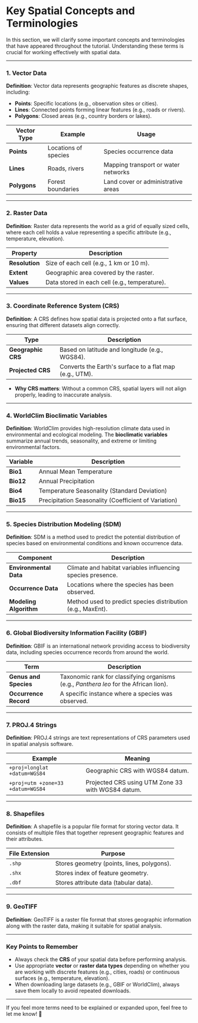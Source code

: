 # **Key Spatial Concepts and Terminologies**

In this section, we will clarify some important concepts and terminologies that have appeared throughout the tutorial. Understanding these terms is crucial for working effectively with spatial data.

---

### **1. Vector Data**

**Definition**: Vector data represents geographic features as discrete shapes, including:

- **Points**: Specific locations (e.g., observation sites or cities).  
- **Lines**: Connected points forming linear features (e.g., roads or rivers).  
- **Polygons**: Closed areas (e.g., country borders or lakes).

| **Vector Type**  | **Example**             | **Usage**                          |
|------------------|-------------------------|------------------------------------|
| **Points**       | Locations of species    | Species occurrence data            |
| **Lines**        | Roads, rivers           | Mapping transport or water networks|
| **Polygons**     | Forest boundaries       | Land cover or administrative areas |

---

### **2. Raster Data**

**Definition**: Raster data represents the world as a grid of equally sized cells, where each cell holds a value representing a specific attribute (e.g., temperature, elevation).

| **Property**     | **Description**                                |
|------------------|------------------------------------------------|
| **Resolution**   | Size of each cell (e.g., 1 km or 10 m).        |
| **Extent**       | Geographic area covered by the raster.         |
| **Values**       | Data stored in each cell (e.g., temperature).  |

---

### **3. Coordinate Reference System (CRS)**

**Definition**: A CRS defines how spatial data is projected onto a flat surface, ensuring that different datasets align correctly.

| **Type**                     | **Description**                                         |
|------------------------------|---------------------------------------------------------|
| **Geographic CRS**            | Based on latitude and longitude (e.g., WGS84).          |
| **Projected CRS**             | Converts the Earth's surface to a flat map (e.g., UTM). |

- **Why CRS matters**: Without a common CRS, spatial layers will not align properly, leading to inaccurate analysis.

---

### **4. WorldClim Bioclimatic Variables**

**Definition**: WorldClim provides high-resolution climate data used in environmental and ecological modeling. The **bioclimatic variables** summarize annual trends, seasonality, and extreme or limiting environmental factors.

| **Variable**   | **Description**                                 |
|----------------|-------------------------------------------------|
| **Bio1**       | Annual Mean Temperature                         |
| **Bio12**      | Annual Precipitation                            |
| **Bio4**       | Temperature Seasonality (Standard Deviation)    |
| **Bio15**      | Precipitation Seasonality (Coefficient of Variation) |

---

### **5. Species Distribution Modeling (SDM)**

**Definition**: SDM is a method used to predict the potential distribution of species based on environmental conditions and known occurrence data.

| **Component**               | **Description**                                  |
|-----------------------------|--------------------------------------------------|
| **Environmental Data**      | Climate and habitat variables influencing species presence. |
| **Occurrence Data**         | Locations where the species has been observed.   |
| **Modeling Algorithm**      | Method used to predict species distribution (e.g., MaxEnt). |

---

### **6. Global Biodiversity Information Facility (GBIF)**

**Definition**: GBIF is an international network providing access to biodiversity data, including species occurrence records from around the world.

| **Term**                     | **Description**                                         |
|------------------------------|---------------------------------------------------------|
| **Genus and Species**         | Taxonomic rank for classifying organisms (e.g., *Panthera leo* for the African lion). |
| **Occurrence Record**         | A specific instance where a species was observed.       |

---

### **7. PROJ.4 Strings**

**Definition**: PROJ.4 strings are text representations of CRS parameters used in spatial analysis software.

| **Example**                  | **Meaning**                                              |
|------------------------------|----------------------------------------------------------|
| `+proj=longlat +datum=WGS84` | Geographic CRS with WGS84 datum.                        |
| `+proj=utm +zone=33 +datum=WGS84` | Projected CRS using UTM Zone 33 with WGS84 datum. |

---

### **8. Shapefiles**

**Definition**: A shapefile is a popular file format for storing vector data. It consists of multiple files that together represent geographic features and their attributes.

| **File Extension**           | **Purpose**                                              |
|------------------------------|----------------------------------------------------------|
| `.shp`                       | Stores geometry (points, lines, polygons).              |
| `.shx`                       | Stores index of feature geometry.                       |
| `.dbf`                       | Stores attribute data (tabular data).                   |

---

### **9. GeoTIFF**

**Definition**: GeoTIFF is a raster file format that stores geographic information along with the raster data, making it suitable for spatial analysis.

---

### **Key Points to Remember**

- Always check the **CRS** of your spatial data before performing analysis.
- Use appropriate **vector** or **raster data types** depending on whether you are working with discrete features (e.g., cities, roads) or continuous surfaces (e.g., temperature, elevation).
- When downloading large datasets (e.g., GBIF or WorldClim), always save them locally to avoid repeated downloads.

---

If you feel more terms need to be explained or expanded upon, feel free to let me know! 🚀
